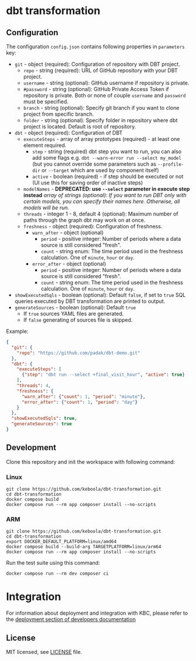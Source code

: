 
# dbt transformation

## Configuration

The configuration `config.json` contains following properties in `parameters` key:
- `git` - object (required): Configuration of repository with DBT project.
    - `repo` - string (required): URL of GitHub repository with your DBT project.
    - `username` - string (optional): GitHub username if repository is private.
    - `#password` - string (optional): GitHub Private Access Token if repository is private. Both or none of couple `username` and `password` must be specified.
    - `branch` - string (optional): Specify git branch if you want to clone project from specific branch.
    - `folder` - string (optional): Specify folder in repository where dbt project is located. Default is root of repository.
- `dbt` - object (required): Configuration of DBT
    - `executeSteps` - array of array prototypes (required) - at least one element required.
      - `step` - string (required) dbt step you want to run, you can also add some flags e.g. `dbt --warn-error run --select my_model` (but you cannot override some parameters such as `--profile-dir` or `--target` which are used by component itself)
      - `active` - boolean (required) - if step should be executed or not (UI use this for saving order of inactive steps)
    - `modelNames` - **DEPRECATED: use `--select` parameter in execute step instead** *array of strings (optional): If you want to run DBT only with certain models, you can specify their names here. Otherwise, all models will be run.*
    - `threads` - integer 1 - 8, default 4 (optional): Maximum number of paths through the graph dbt may work on at once.
    - `freshness` - object (required): Configuration of freshness.
      - `warn_after` - object (optional)
        - `period` - positive integer: Number of periods where a data source is still considered "fresh".
        - `count` - string enum: The time period used in the freshness calculation. One of `minute`, `hour` or `day`.
      - `error_after` - object (optional)
        - `period` - positive integer: Number of periods where a data source is still considered "fresh".
        - `count` - string enum: The time period used in the freshness calculation. One of `minute`, `hour` or `day`.
- `showExecutedSqls` - boolean (optional): Default `false`, if set to `true` SQL queries executed by DBT transformation are printed to output.
- `generateSources` - boolean (optional): Default `true`
  - If `true` sources YAML files are generated. 
  - If `false` generating of sources file is skipped. 

Example:
```json
{
  "git": {
    "repo": "https://github.com/padak/dbt-demo.git"
  },
  "dbt": {
    "executeSteps": [
      {"step": "dbt run --select +final_visit_hour", "active": true}
    ],
    "threads": 4,
    "freshness": {
      "warn_after": {"count": 1, "period": "minute"},
      "error_after": {"count": 1, "period": "day"}
    }
  },
  "showExecutedSqls": true,
  "generateSources": true
}
```

## Development
 
Clone this repository and init the workspace with following command:

### Linux
```shell
git clone https://github.com/keboola/dbt-transformation.git
cd dbt-transformation
docker compose build 
docker compose run --rm app composer install --no-scripts
```

### ARM
```
git clone https://github.com/keboola/dbt-transformation.git
cd dbt-transformation
export DOCKER_DEFAULT_PLATFORM=linux/amd64
docker compose build --build-arg TARGETPLATFORM=linux/arm64
docker compose run --rm app composer install --no-scripts
```

Run the test suite using this command:

```shell
docker compose run --rm dev composer ci
```
 
# Integration

For information about deployment and integration with KBC, please refer to the [deployment section of developers documentation](https://developers.keboola.com/extend/component/deployment/) 

## License

MIT licensed, see [LICENSE](./LICENSE) file.
